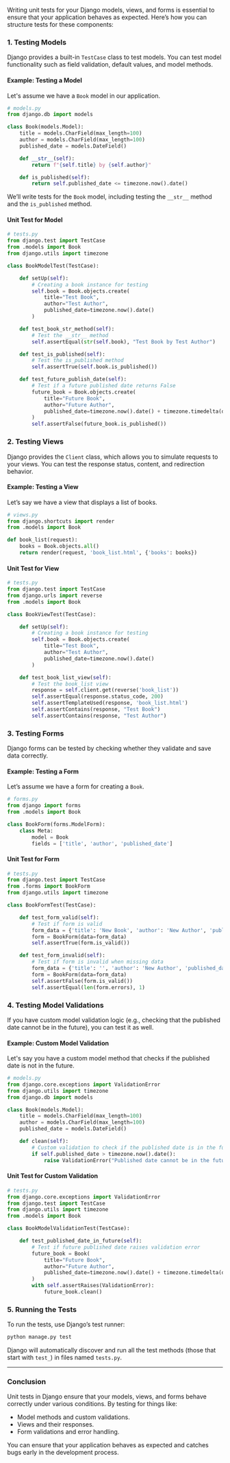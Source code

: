 Writing unit tests for your Django models, views, and forms is essential to ensure that your application behaves as expected. Here’s how you can structure tests for these components:

### **1. Testing Models**

Django provides a built-in `TestCase` class to test models. You can test model functionality such as field validation, default values, and model methods.

#### **Example: Testing a Model**

Let's assume we have a `Book` model in our application.

```python
# models.py
from django.db import models

class Book(models.Model):
    title = models.CharField(max_length=100)
    author = models.CharField(max_length=100)
    published_date = models.DateField()

    def __str__(self):
        return f"{self.title} by {self.author}"

    def is_published(self):
        return self.published_date <= timezone.now().date()
```

We’ll write tests for the `Book` model, including testing the `__str__` method and the `is_published` method.

#### **Unit Test for Model**

```python
# tests.py
from django.test import TestCase
from .models import Book
from django.utils import timezone

class BookModelTest(TestCase):

    def setUp(self):
        # Creating a book instance for testing
        self.book = Book.objects.create(
            title="Test Book", 
            author="Test Author", 
            published_date=timezone.now().date()
        )

    def test_book_str_method(self):
        # Test the __str__ method
        self.assertEqual(str(self.book), "Test Book by Test Author")

    def test_is_published(self):
        # Test the is_published method
        self.assertTrue(self.book.is_published())

    def test_future_publish_date(self):
        # Test if a future published date returns False
        future_book = Book.objects.create(
            title="Future Book", 
            author="Future Author", 
            published_date=timezone.now().date() + timezone.timedelta(days=1)
        )
        self.assertFalse(future_book.is_published())
```

### **2. Testing Views**

Django provides the `Client` class, which allows you to simulate requests to your views. You can test the response status, content, and redirection behavior.

#### **Example: Testing a View**

Let’s say we have a view that displays a list of books.

```python
# views.py
from django.shortcuts import render
from .models import Book

def book_list(request):
    books = Book.objects.all()
    return render(request, 'book_list.html', {'books': books})
```

#### **Unit Test for View**

```python
# tests.py
from django.test import TestCase
from django.urls import reverse
from .models import Book

class BookViewTest(TestCase):

    def setUp(self):
        # Creating a book instance for testing
        self.book = Book.objects.create(
            title="Test Book", 
            author="Test Author", 
            published_date=timezone.now().date()
        )

    def test_book_list_view(self):
        # Test the book_list view
        response = self.client.get(reverse('book_list'))
        self.assertEqual(response.status_code, 200)
        self.assertTemplateUsed(response, 'book_list.html')
        self.assertContains(response, "Test Book")
        self.assertContains(response, "Test Author")
```

### **3. Testing Forms**

Django forms can be tested by checking whether they validate and save data correctly.

#### **Example: Testing a Form**

Let’s assume we have a form for creating a `Book`.

```python
# forms.py
from django import forms
from .models import Book

class BookForm(forms.ModelForm):
    class Meta:
        model = Book
        fields = ['title', 'author', 'published_date']
```

#### **Unit Test for Form**

```python
# tests.py
from django.test import TestCase
from .forms import BookForm
from django.utils import timezone

class BookFormTest(TestCase):

    def test_form_valid(self):
        # Test if form is valid
        form_data = {'title': 'New Book', 'author': 'New Author', 'published_date': timezone.now().date()}
        form = BookForm(data=form_data)
        self.assertTrue(form.is_valid())

    def test_form_invalid(self):
        # Test if form is invalid when missing data
        form_data = {'title': '', 'author': 'New Author', 'published_date': timezone.now().date()}
        form = BookForm(data=form_data)
        self.assertFalse(form.is_valid())
        self.assertEqual(len(form.errors), 1)
```

### **4. Testing Model Validations**

If you have custom model validation logic (e.g., checking that the published date cannot be in the future), you can test it as well.

#### **Example: Custom Model Validation**

Let's say you have a custom model method that checks if the published date is not in the future.

```python
# models.py
from django.core.exceptions import ValidationError
from django.utils import timezone
from django.db import models

class Book(models.Model):
    title = models.CharField(max_length=100)
    author = models.CharField(max_length=100)
    published_date = models.DateField()

    def clean(self):
        # Custom validation to check if the published date is in the future
        if self.published_date > timezone.now().date():
            raise ValidationError("Published date cannot be in the future.")
```

#### **Unit Test for Custom Validation**

```python
# tests.py
from django.core.exceptions import ValidationError
from django.test import TestCase
from django.utils import timezone
from .models import Book

class BookModelValidationTest(TestCase):

    def test_published_date_in_future(self):
        # Test if future published date raises validation error
        future_book = Book(
            title="Future Book",
            author="Future Author",
            published_date=timezone.now().date() + timezone.timedelta(days=1)
        )
        with self.assertRaises(ValidationError):
            future_book.clean()
```

### **5. Running the Tests**

To run the tests, use Django’s test runner:

```bash
python manage.py test
```

Django will automatically discover and run all the test methods (those that start with `test_`) in files named `tests.py`.

---

### **Conclusion**

Unit tests in Django ensure that your models, views, and forms behave correctly under various conditions. By testing for things like:

- Model methods and custom validations.
- Views and their responses.
- Form validations and error handling.

You can ensure that your application behaves as expected and catches bugs early in the development process.